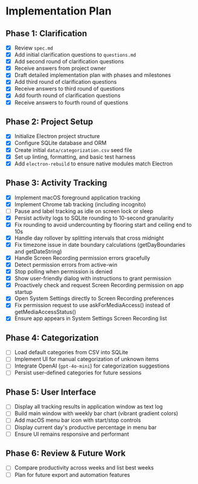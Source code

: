# Implementation Plan

## Phase 1: Clarification

- [x] Review `spec.md`
- [x] Add initial clarification questions to `questions.md`
- [x] Add second round of clarification questions
- [x] Receive answers from project owner
- [x] Draft detailed implementation plan with phases and milestones
- [x] Add third round of clarification questions
- [x] Receive answers to third round of questions
- [x] Add fourth round of clarification questions
- [x] Receive answers to fourth round of questions

## Phase 2: Project Setup

- [x] Initialize Electron project structure
- [x] Configure SQLite database and ORM
- [x] Create initial `data/categorization.csv` seed file
- [x] Set up linting, formatting, and basic test harness
- [x] Add `electron-rebuild` to ensure native modules match Electron

## Phase 3: Activity Tracking

- [x] Implement macOS foreground application tracking
- [x] Implement Chrome tab tracking (including incognito)
- [ ] Pause and label tracking as idle on screen lock or sleep
- [x] Persist activity logs to SQLite rounding to 10-second granularity
 - [x] Fix rounding to avoid undercounting by flooring start and ceiling end to 10s
 - [x] Handle day rollover by splitting intervals that cross midnight
 - [x] Fix timezone issue in date boundary calculations (getDayBoundaries and getDateString)
- [x] Handle Screen Recording permission errors gracefully
 - [x] Detect permission errors from active-win
 - [x] Stop polling when permission is denied
 - [x] Show user-friendly dialog with instructions to grant permission
 - [x] Proactively check and request Screen Recording permission on app startup
 - [x] Open System Settings directly to Screen Recording preferences
 - [x] Fix permission request to use askForMediaAccess() instead of getMediaAccessStatus()
 - [x] Ensure app appears in System Settings Screen Recording list

## Phase 4: Categorization

- [ ] Load default categories from CSV into SQLite
- [ ] Implement UI for manual categorization of unknown items
- [ ] Integrate OpenAI (`gpt-4o-mini`) for categorization suggestions
- [ ] Persist user-defined categories for future sessions

## Phase 5: User Interface

- [ ] Display all tracking results in application window as text log
- [ ] Build main window with weekly bar chart (vibrant gradient colors)
- [ ] Add macOS menu bar icon with start/stop controls
- [ ] Display current day's productive percentage in menu bar
- [ ] Ensure UI remains responsive and performant

## Phase 6: Review & Future Work

- [ ] Compare productivity across weeks and list best weeks
- [ ] Plan for future export and automation features
